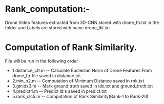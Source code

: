 # Rank_computation:- 
Drone Video features extracted from 3D-CNN stored with drone_ftr.txt in the folder and Labels are stored with name drone_lbl.txt

# Computation of Rank Similarity. 
File will be run in the following order
- 1.distance_cl1.m -- Calculate Eucledian Norm of Drone Features From drone_ftr file saved in distance.txt
- 2.min_n2.m -- Computation of Minimum Distance saved in rnk.txt 
- 3.gtnidx3.m -- Mark ground truth saved in idx.txt and ground_truth.txt
- 4.predict4.m -- Predict Id's saved in predict.txt
- 5.rank_clc5.m -- Computation of Rank Similarity(Rank-1 to Rank-20)
